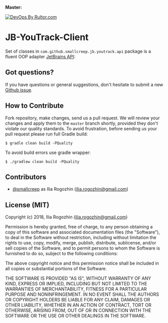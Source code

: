 **Master:**

[![DevOps By Rultor.com](http://www.rultor.com/b/smallcreep/jb-youtrack-client)](http://www.rultor.com/p/smallcreep/jb-youtrack-client)

# JB-YouTrack-Client

Set of classes in `com.github.smallcreep.jb.youtrack.api`
package is a fluent OOP adapter [JetBrains API](https://www.jetbrains.com/help/youtrack/incloud/YouTrack-REST-API-Reference.html):

## Got questions?

If you have questions or general suggestions, don't hesitate to submit
a new [Github issue](https://github.com/smallcreep/jb-youtrack-client/issues/new).

## How to Contribute

Fork repository, make changes, send us a pull request. We will review
your changes and apply them to the `master` branch shortly, provided
they don't violate our quality standards. To avoid frustration, before
sending us your pull request please run full Gradle build:

```
$ gradle clean build -PQuality
```

To avoid build errors use gradle wrapper:

```
$ ./gradlew clean build -PQuality
```

## Contributors

  - [@smallcreep](https://github.com/smallcreep) as Ilia Rogozhin (ilia.rogozhin@gmail.com)

## License (MIT)

Copyright (c) 2018, Ilia Rogozhin (ilia.rogozhin@gmail.com)

Permission is hereby granted, free of charge, to any person obtaining a copy
of this software and associated documentation files (the "Software"), to deal
in the Software without restriction, including without limitation the rights
to use, copy, modify, merge, publish, distribute, sublicense, and/or sell
copies of the Software, and to permit persons to whom the Software is
furnished to do so, subject to the following conditions:

The above copyright notice and this permission notice shall be included in all
copies or substantial portions of the Software.

THE SOFTWARE IS PROVIDED "AS IS", WITHOUT WARRANTY OF ANY KIND, EXPRESS OR
IMPLIED, INCLUDING BUT NOT LIMITED TO THE WARRANTIES OF MERCHANTABILITY,
FITNESS FOR A PARTICULAR PURPOSE AND NONINFRINGEMENT. IN NO EVENT SHALL THE
AUTHORS OR COPYRIGHT HOLDERS BE LIABLE FOR ANY CLAIM, DAMAGES OR OTHER
LIABILITY, WHETHER IN AN ACTION OF CONTRACT, TORT OR OTHERWISE, ARISING FROM,
OUT OF OR IN CONNECTION WITH THE SOFTWARE OR THE USE OR OTHER DEALINGS IN THE
SOFTWARE.
